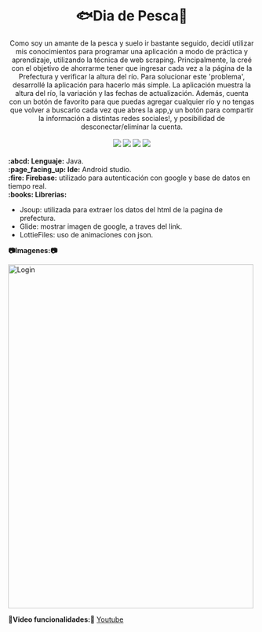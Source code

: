 <div align="center">
  <h1>🐟Dia de Pesca🎣</h1> 
Como soy un amante de la pesca y suelo ir bastante seguido, decidí utilizar mis conocimientos para programar una aplicación a modo de práctica y aprendizaje, utilizando la técnica de web scraping. Principalmente, la creé con el objetivo de ahorrarme tener que ingresar cada vez a la página de la Prefectura y verificar la altura del río. Para solucionar este 'problema', desarrollé la aplicación para hacerlo más simple.
La aplicación muestra la altura del río, la variación y las fechas de actualización. Además, cuenta con un botón de favorito para que puedas agregar cualquier río y no tengas que volver a buscarlo cada vez que abres la app,y un botón para compartir la información a distintas redes sociales!, y posibilidad de desconectar/eliminar la cuenta.
</div>
<br>
<div align="center">
  <img src="https://img.shields.io/badge/-Java-orange">
  <img src="https://img.shields.io/badge/-Firebase-yellow?logo=firebase">
  <img src="https://img.shields.io/badge/-Android%20Studio-green?logo=android">
  <img src="https://img.shields.io/badge/-GitHub-black?logo=github">
</div>
<br>
  <b>:abcd: Lenguaje:</b> Java.<br>
  <b>:page_facing_up: Ide:</b> Android studio.<br>
  <b>:fire: Firebase:</b> utilizado para autenticación con google y base de datos en tiempo real.<br>  
  <b>:books: Librerias:</b>  
  <ul><li>Jsoup: utilizada para extraer los datos del html de la pagina de prefectura.<br></li>
  <li>Glide: mostrar imagen de google, a traves del link.</li>
  <li>LottieFiles: uso de animaciones con json.</li></ul>            

  <b>:camera:Imagenes::camera:</b>
  
  <img src="app/src/main/res/drawable/Mockup.png" alt="Login" width="500" height="700"/>

  <b>:movie_camera:Video funcionalidades::movie_camera:</b>
  [Youtube](https://www.youtube.com/shorts/4yJdSjCJFYc)  
  

  
  
  
  
